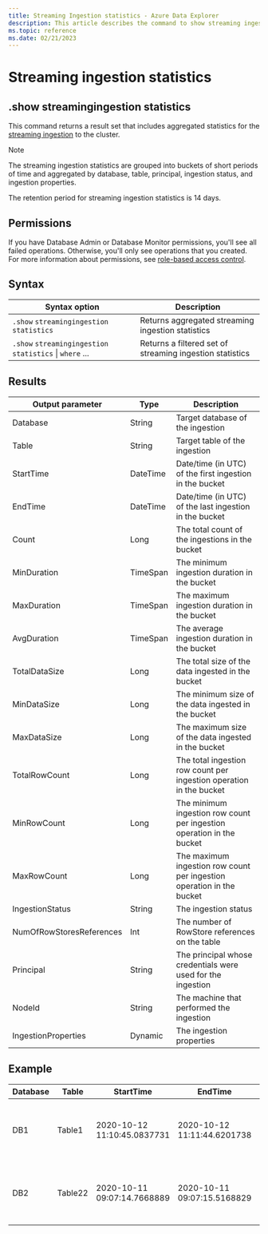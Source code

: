 ```yaml
---
title: Streaming Ingestion statistics - Azure Data Explorer
description: This article describes the command to show streaming ingestion statistics in Azure Data Explorer.
ms.topic: reference
ms.date: 02/21/2023
---
```


# Streaming ingestion statistics

## .show streamingingestion statistics

This command returns a result set that includes aggregated statistics for the [streaming ingestion](../../ingest-data-streaming.md#choose-the-appropriate-streaming-ingestion-type) to the cluster.

> [!NOTE]
> The streaming ingestion statistics are grouped into buckets of short periods of time and aggregated by database, table, principal, ingestion status, and ingestion properties.
>
> The retention period for streaming ingestion statistics is 14 days.

## Permissions

If you have Database Admin or Database Monitor permissions, you'll see all failed operations. Otherwise, you'll only see operations that you created. For more information about permissions, see [role-based access control](access-control/role-based-access-control.md).

## Syntax

| Syntax option | Description |
|--|--|
| `.show` `streamingingestion` `statistics` | Returns aggregated streaming ingestion statistics |
| `.show` `streamingingestion` `statistics` \| `where` ... | Returns a filtered set of streaming ingestion statistics |

## Results

| Output parameter | Type | Description |
|--|--|--|
| Database | String | Target database of the ingestion |
| Table | String | Target table of the ingestion |
| StartTime | DateTime | Date/time (in UTC) of the first ingestion in the bucket |
| EndTime | DateTime | Date/time (in UTC) of the last ingestion in the bucket |
| Count | Long | The total count of the ingestions in the bucket |
| MinDuration | TimeSpan | The minimum ingestion duration in the bucket |
| MaxDuration | TimeSpan | The maximum ingestion duration in the bucket |
| AvgDuration | TimeSpan | The average ingestion duration in the bucket |
| TotalDataSize | Long | The total size of the data ingested in the bucket |
| MinDataSize | Long | The minimum size of the data ingested in the bucket |
| MaxDataSize | Long | The maximum size of the data ingested in the bucket |
| TotalRowCount | Long | The total ingestion row count per ingestion operation in the bucket |
| MinRowCount | Long | The minimum ingestion row count per ingestion operation in the bucket |
| MaxRowCount | Long | The maximum ingestion row count per ingestion operation in the bucket |
| IngestionStatus | String | The ingestion status |
| NumOfRowStoresReferences | Int | The number of RowStore references on the table |
| Principal | String | The principal whosе credentials were used for the ingestion |
| NodeId | String | The machine that performed the ingestion |
| IngestionProperties | Dynamic | The ingestion properties |

## Example

| Database | Table | StartTime | EndTime | Count | MinDuration | MaxDuration | AvgDuration | TotalDataSize | MinDataSize | MaxDataSize | TotalRowCount | MinRowCount | MaxRowCount | IngestionStatus | NumOfRowStoresReferences | Principal | NodeId | IngestionProperties |
|--|--|--|--|--|--|--|--|--|--|--|--|--|--|--|--|--|--|--|
| DB1 | Table1 | 2020-10-12 11:10:45.0837731 | 2020-10-12 11:11:44.6201738 | 27 | 00:00:00.0366988 | 00:00:00.5637870 | 00:00:00.3220000 | 62418 | 1864 | 3075 | 154 | 1 | 16 | Success | 4 | aadapp=xxxxxxxx-xxxxx-xxxx-xxxx-xxxxxxxxx | KEngine00000Q | { "Mapping": "Mapping_name", "Format": "Csv", "Compressed": true, "IngestionSource": "Storage" } |
| DB2 | Table22 | 2020-10-11 09:07:14.7668889 | 2020-10-11 09:07:15.5168829 | 2 | 00:00:39.9945820 | 00:00:40.0112379 | 00:00:40.0030000 | 0 | 0 | 0 | 4 | 2 | 2 | FailureInternalError | 4 | aadapp=xxxxxxxx-xxxxx-xxxx-xxxx-xxxxxxxxx | KEngine00000X | { "Mapping": null, "Format": "Csv", "Compressed": false, "IngestionSource": "Stream" } |
